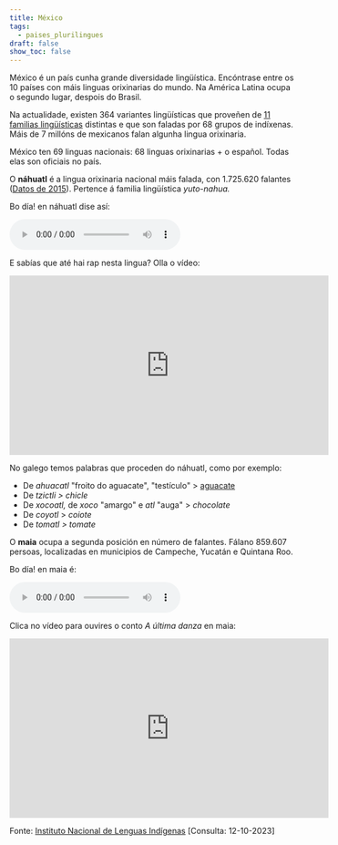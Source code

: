 ```yaml
---
title: México
tags:
  - paises_plurilingues
draft: false
show_toc: false
---
```

México é un país cunha grande diversidade lingüística. Encóntrase entre os 10 países con máis linguas orixinarias do mundo. Na América Latina ocupa o segundo lugar, despois do Brasil.

Na actualidade, existen 364 variantes lingüísticas que proveñen de [11 familias lingüísticas](https://site.inali.gob.mx/Micrositios/estadistica_basica/estadisticas2015/index_familias.html) distintas e que son faladas por 68 grupos de indíxenas. Máis de 7 millóns de mexicanos falan algunha lingua orixinaria.

<article>

México ten 69 linguas nacionais: 68 linguas orixinarias + o español. Todas elas son oficiais no país.

</article>

O **náhuatl** é a lingua orixinaria nacional máis falada, con 1.725.620 falantes ([Datos de 2015](https://site.inali.gob.mx/Micrositios/estadistica_basica/estadisticas2015/pdf/general/general6.pdf)). Pertence á familia lingüística *yuto-nahua.* 

Bo día! en náhuatl dise así: 

<audio src="/img/bo_dia.mp3" controls></audio>

E sabías que até hai rap nesta lingua? Olla o vídeo:

<iframe width="560" height="315" src="https://www.youtube.com/embed/rEy5sxxJB4M?si=SnlqMdMspskebtbh" title="YouTube video player" frameborder="0" allow="accelerometer; autoplay; clipboard-write; encrypted-media; gyroscope; picture-in-picture; web-share" allowfullscreen></iframe>

No galego temos palabras que proceden do náhuatl, como por exemplo:

* De *ahuacatl* "froito do aguacate", "testículo" > [aguacate](https://portaldaspalabras.gal/lexico/allos-con-bugallos/aguacate/)
* De *tzictli > chicle* 
* De *xocoatl,* de *xoco* "amargo" e *atl* "auga" > *chocolate*
* De *coyotl* > *coiote*
* De *tomatl > tomate*

O **maia** ocupa a segunda posición en número de falantes. Fálano 859.607 persoas, localizadas en  municipios de Campeche, Yucatán e Quintana Roo.

Bo día! en maia é: 

<audio src="/img/bo_dia_maia.mp3" controls></audio>

Clica no vídeo para ouvires o conto *A última danza* en maia:

<iframe width="560" height="315" src="https://www.youtube.com/embed/rjZhQaekrXo?si=dNKv_igwOIzSWYkn" title="YouTube video player" frameborder="0" allow="accelerometer; autoplay; clipboard-write; encrypted-media; gyroscope; picture-in-picture; web-share" allowfullscreen></iframe>

Fonte: [Instituto Nacional de Lenguas Indígenas](https://www.gob.mx/inali) \[Consulta: 12-10-2023]